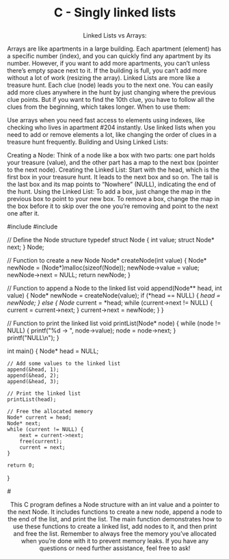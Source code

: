 
# <p align="center">C - Singly linked lists</p>



<p align="center">Linked Lists vs Arrays:

Arrays are like apartments in a large building. Each apartment (element) has a specific number (index), and you can quickly find any apartment by its number. However, if you want to add more apartments, you can’t unless there’s empty space next to it. If the building is full, you can’t add more without a lot of work (resizing the array).
Linked Lists are more like a treasure hunt. Each clue (node) leads you to the next one. You can easily add more clues anywhere in the hunt by just changing where the previous clue points. But if you want to find the 10th clue, you have to follow all the clues from the beginning, which takes longer.
When to use them:

Use arrays when you need fast access to elements using indexes, like checking who lives in apartment #204 instantly.
Use linked lists when you need to add or remove elements a lot, like changing the order of clues in a treasure hunt frequently.
Building and Using Linked Lists:

Creating a Node:
Think of a node like a box with two parts: one part holds your treasure (value), and the other part has a map to the next box (pointer to the next node).
Creating the Linked List:
Start with the head, which is the first box in your treasure hunt. It leads to the next box and so on.
The tail is the last box and its map points to “Nowhere” (NULL), indicating the end of the hunt.
Using the Linked List:
To add a box, just change the map in the previous box to point to your new box.
To remove a box, change the map in the box before it to skip over the one you’re removing and point to the next one after it.</p>

<p>#include <stdio.h>
#include <stdlib.h>

// Define the Node structure
typedef struct Node {
    int value;
    struct Node* next;
} Node;

// Function to create a new Node
Node* createNode(int value) {
    Node* newNode = (Node*)malloc(sizeof(Node));
    newNode->value = value;
    newNode->next = NULL;
    return newNode;
}

// Function to append a Node to the linked list
void append(Node** head, int value) {
    Node* newNode = createNode(value);
    if (*head == NULL) {
        *head = newNode;
    } else {
        Node* current = *head;
        while (current->next != NULL) {
            current = current->next;
        }
        current->next = newNode;
    }
}

// Function to print the linked list
void printList(Node* node) {
    while (node != NULL) {
        printf("%d -> ", node->value);
        node = node->next;
    }
    printf("NULL\n");
}

int main() {
    Node* head = NULL;

    // Add some values to the linked list
    append(&head, 1);
    append(&head, 2);
    append(&head, 3);

    // Print the linked list
    printList(head);

    // Free the allocated memory
    Node* current = head;
    Node* next;
    while (current != NULL) {
        next = current->next;
        free(current);
        current = next;
    }

    return 0;
}
</p>
# <p align="center">This C program defines a Node structure with an int value and a pointer to the next Node. It includes functions to create a new node, append a node to the end of the list, and print the list. The main function demonstrates how to use these functions to create a linked list, add nodes to it, and then print and free the list. Remember to always free the memory you’ve allocated when you’re done with it to prevent memory leaks. If you have any questions or need further assistance, feel free to ask!</p>
